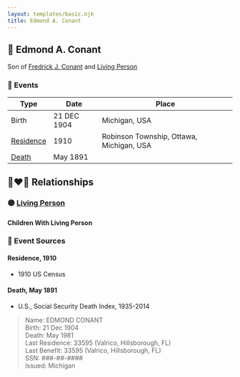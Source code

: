 ```yaml
---
layout: templates/basic.njk
title: Edmond A. Conant
---
```

## 🔵 Edmond A. Conant

Son of [Fredrick J. Conant](/people/8/80092500) and [Living Person](/people/8/84331585)

### 📆 Events

Type | Date | Place
------ | ------ | ------
Birth | 21 DEC 1904 | Michigan, USA
[Residence](#event-1) | 1910 | Robinson Township, Ottawa, Michigan, USA
[Death](#event-2) | May 1891 |

## 👩‍❤️‍👨 Relationships

### 🟣 [Living Person](/people/1/12865860)

#### Children With Living Person
### 📰 Event Sources

#### <a id="event-1"></a> Residence, 1910
* 1910 US Census

#### <a id="event-2"></a> Death, May 1891
* U.S., Social Security Death Index, 1935-2014
>   
  > Name: EDMOND CONANT  
  > Birth: 21 Dec 1904  
  > Death: May 1981  
  > Last Residence: 33595 (Valrico, Hillsborough, FL)  
  > Last Benefit: 33595 (Valrico, Hillsborough, FL)  
  > SSN: ###-##-####  
  > Issued: Michigan